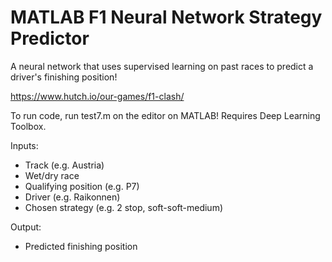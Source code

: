# MATLAB F1 Neural Network Strategy Predictor 

A neural network that uses supervised learning on past races to predict a driver's finishing position!

https://www.hutch.io/our-games/f1-clash/

To run code, run test7.m on the editor on MATLAB! Requires Deep Learning Toolbox.

Inputs: 
* Track (e.g. Austria)
* Wet/dry race
* Qualifying position (e.g. P7)
* Driver (e.g. Raikonnen)
* Chosen strategy (e.g. 2 stop, soft-soft-medium)

Output:
* Predicted finishing position
